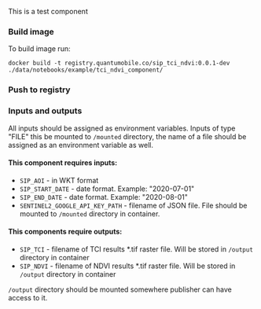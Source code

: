 This is a test component

### Build image
To build image run:

`docker build -t registry.quantumobile.co/sip_tci_ndvi:0.0.1-dev ./data/notebooks/example/tci_ndvi_component/`

### Push to registry

### Inputs and outputs

All inputs should be assigned as environment variables.
Inputs of type "FILE" this be mounted to `/mounted` directory, the name of a file should be assigned as an environment variable as well.

#### This component requires inputs:
* `SIP_AOI` - in WKT format
* `SIP_START_DATE` - date format. Example: "2020-07-01"
* `SIP_END_DATE` - date format. Example: "2020-08-01"
* `SENTINEL2_GOOGLE_API_KEY_PATH` - filename of JSON file. File should be mounted to `/mounted` directory in container.

#### This components require outputs:
* `SIP_TCI` - filename of TCI results *.tif raster file. Will be stored in `/output` directory in container
* `SIP_NDVI` - filename of NDVI results *.tif raster file. Will be stored in `/output` directory in container


`/output` directory should be mounted somewhere publisher can have access to it.

